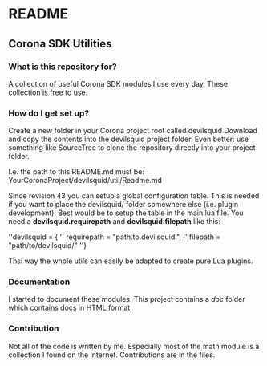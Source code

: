 # README #

## Corona SDK Utilities

### What is this repository for? ###

A collection of useful Corona SDK modules I use every day.
These collection is free to use.

### How do I get set up? ###

Create a new folder in your Corona project root called devilsquid
Download and copy the contents into the devilsquid project folder.
Even better: use something like SourceTree to clone the repository directly into your project folder.

I.e. the path to this README.md must be:
YourCoronaProject/devilsquid/util/Readme.md

Since revision 43 you can setup a global configuration table. This is needed if you want to place the devilsquid/ folder somewhere else (i.e. plugin development). Best would be to setup the table in the main.lua file. You need a **devilsquid.requirepath** and **devilsquid.filepath** like this:

''devilsquid = {
''    requirepath = "path.to.devilsquid.",
''    filepath = "path/to/devilsquid/"
''}

Thsi way the whole utils can easily be adapted to create pure Lua plugins.

### Documentation

I started to document these modules. This project contains a *doc* folder which contains docs in HTML format.

### Contribution ###

Not all of the code is written by me. Especially most of the math module is a collection I found on the internet. Contributions are in the files.